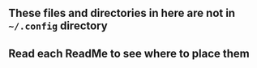 ## These files and directories in here are not in ```~/.config``` directory
## Read each ReadMe to see where to place them
